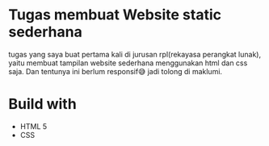 # Tugas membuat Website static sederhana
tugas yang saya buat pertama kali di jurusan rpl(rekayasa perangkat lunak), yaitu membuat tampilan website sederhana menggunakan html dan css saja. 
Dan tentunya ini berlum responsif😅 jadi tolong di maklumi.


# Build with
- HTML 5
- CSS

